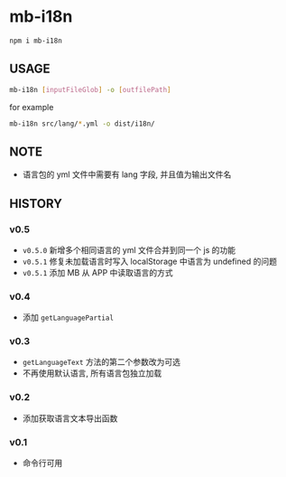 # mb-i18n


```sh
npm i mb-i18n
```



## USAGE

```sh
mb-i18n [inputFileGlob] -o [outfilePath]
```

for example

```sh
mb-i18n src/lang/*.yml -o dist/i18n/
```


## NOTE

* 语言包的 yml 文件中需要有 lang 字段, 并且值为输出文件名


## HISTORY

### v0.5

* `v0.5.0` 新增多个相同语言的 yml 文件合并到同一个 js 的功能
* `v0.5.1` 修复未加载语言时写入 localStorage 中语言为 undefined 的问题 
* `v0.5.1` 添加 MB 从 APP 中读取语言的方式

### v0.4

* 添加 `getLanguagePartial`

### v0.3

* `getLanguageText` 方法的第二个参数改为可选
* 不再使用默认语言, 所有语言包独立加载

### v0.2

* 添加获取语言文本导出函数

### v0.1

* 命令行可用